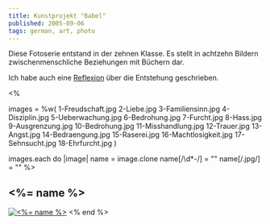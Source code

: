 ```yaml
---
title: Kunstprojekt "Babel"
published: 2005-09-06
tags: german, art, photo
---
```


Diese Fotoserie entstand in der zehnen Klasse. Es stellt in achtzehn Bildern zwischenmenschliche Beziehungen mit Büchern dar.

Ich habe auch eine [Reflexion](reflexion.pdf) über die Entstehung geschrieben.

<%

images = %w(
1-Freudschaft.jpg
2-Liebe.jpg
3-Familiensinn.jpg
4-Disziplin.jpg
5-Ueberwachung.jpg
6-Bedrohung.jpg
7-Furcht.jpg
8-Hass.jpg
9-Ausgrenzung.jpg
10-Bedrohung.jpg
11-Misshandlung.jpg
12-Trauer.jpg
13-Angst.jpg
14-Bedraengung.jpg
15-Raserei.jpg
16-Machtlosigkeit.jpg
17-Sehnsucht.jpg
18-Ehrfurcht.jpg
)

images.each do |image|
name = image.clone
name[/\d*-/] = ""
name[/\.jpg/] = ""
%>
## <%= name %>
[![<%= name %>](<%= image %>)](<%= image %>)
<% end %>
